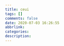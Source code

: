 ```yaml
---
title: ceui
tags: []
comments: false
date: 2020-07-03 16:26:55
abbrlink:
categories:
description:
---
```

